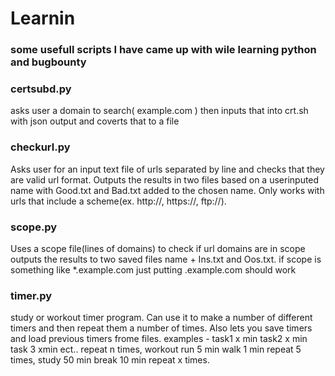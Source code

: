 # Learnin
<h3>some usefull scripts I have came up with wile learning python and bugbounty</h3>

<h3>certsubd.py</h3>
  <p>
  asks user a domain to search( example.com ) then inputs
  that into crt.sh with json output and coverts that to a file
  </p>
  
<h3>checkurl.py</h3>
  <p>
  Asks user for an input text file of urls separated by line
  and checks that they are valid url format.
  Outputs the results in two files based on a userinputed name
  with Good.txt and Bad.txt added to the chosen name.
  Only works with urls that include a scheme(ex. http://, https://, ftp://).
  </p>
  
<h3>scope.py</h3>
  <p>
  Uses a scope file(lines of domains) to check if url domains are in scope
  outputs the results to two saved files name + Ins.txt and Oos.txt.
  if scope is something like *.example.com just putting .example.com should work
  </p>
  
<h3>timer.py</h3>
  <p>
  study or workout timer program. Can use it to make a number of different timers and then repeat them
  a number of times. Also lets you save timers and load previous timers frome files.
  examples - task1 x min task2 x min task 3 xmin ect.. repeat n times, 
  workout run 5 min walk 1 min repeat 5 times, study 50 min break 10 min repeat x times.
  </p>
